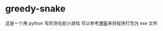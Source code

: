 # greedy-snake
这是一个用 python 写的贪吃蛇小游戏
可以参考[博客](https://blog.csdn.net/qq_41140138/article/details/100833814)来将程序打包为 exe 文件
